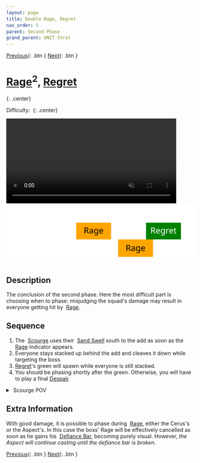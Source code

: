 ```yaml
---
layout: page
title: Double Rage, Regret
nav_order: 5
parent: Second Phase
grand_parent: UNIT Strat
---
```


[Previous](seq4.html){: .btn } [Next](../split2.html){: .btn }

# [Rage]<sup>2</sup>, [Regret]
{: .center}

Difficulty: <img class="inline star_full"><img class="inline star_empty"><img class="inline star_empty"><img class="inline star_empty"><img class="inline star_empty">
{: .center}

<video class="center" width="90%" controls muted>
  <source src="../../videos/phase2/seq5.mp4" type="video/mp4">
</video>

<img class="divider">

<img class="seq-img" src="../../timelines/images/phase2/seq5.svg">

<img class="divider">

## Description
The conclusion of the second phase. Here the most difficult part is choosing when to phase: misjudging the squad's damage may result in everyone getting hit by <img class="inline empowered_add"> [Rage].
## Sequence
1. The <img class="inline scourge"> [Scourge] uses their <img class="inline sand-swell"> [Sand Swell] south to the add as soon as the <img class="inline empowered_add"> [Rage] indicator appears.
2. Everyone stays stacked up behind the add and cleaves it down while targeting the boss.
3. [Regret]'s green will spawn while everyone is still stacked.
4. You should be phasing shortly after the green. Otherwise, you will have to play a final [Despair].

<details>
  <summary><img class="inline scourge"> Scourge POV</summary>
  <iframe class="youtube-video" src="https://www.youtube.com/embed/PxAi-bWHTsg?si=96CSuM_yvkiQjOEv&start=251&end=280&mute=1 " frameborder="0" allow="accelerometer; clipboard-write; encrypted-media; gyroscope; picture-in-picture; web-share" referrerpolicy="strict-origin-when-cross-origin" allowfullscreen></iframe>
</details>

## Extra Information
With good damage, it is possible to phase during <img class="inline empowered_add"> [Rage], either the Cerus's or the Aspect's. In this case the boss' Rage will be effectively cancelled as soon as he gains his <img class="inline defiance bar"> [Defiance Bar](https://wiki.guildwars2.com/wiki/Defiance_bar), becoming purely visual. However, _the Aspect will continue casting until the defiance bar is broken_.

[Previous](seq4.html){: .btn } [Next](../split2.html){: .btn }

[Rage]: ../../mechanics/aspects/rage.html
[Envy]: ../../mechanics/aspects/envy.html
[Regret]: ../../mechanics/aspects/regret.html
[Despair]: ../../mechanics/aspects/regret.html
[Scourge]: https://wiki.guildwars2.com/wiki/Scourge
[Sand Swell]: https://wiki.guildwars2.com/wiki/Sand_Swell